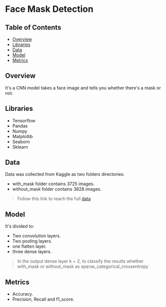 # Face Mask Detection
## Table of Contents
- [Overview](#Overview)
- [Libraries](#Libraries)
- [Data](#Data)
- [Model](#Model)
- [Metrics](#Metrics)
## Overview
It's a CNN model takes a face image and tells you whether there's a mask or not.
## Libraries
* Tensorflow
* Pandas
* Numpy
* Matplotlib
* Seaborn
* Sklearn
## Data
Data was collected from Kaggle as two folders directories:
* with_mask folder contains 3725 images.
* without_mask folder contains 3828 images.
> Follow this link to reach the full [data](https://www.kaggle.com/omkargurav/face-mask-dataset)
## Model
It's divided to:
* Two convolution layers.
* Two pooling layers.
* one flatten layer.
* three dense layers.
> In the output dense layer k = 2, to classify the results whether with_mask or without_mask as sparse_categorical_crossentropy
## Metrics
* Accuracy.
* Precision, Recall and f1_score.
